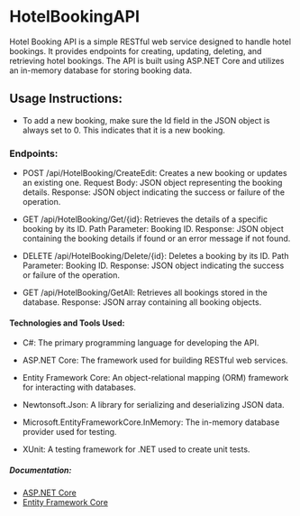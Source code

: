 # HotelBookingAPI

Hotel Booking API is a simple RESTful web service designed to handle hotel bookings. It provides endpoints for creating, updating, deleting, and retrieving hotel bookings. The API is built using ASP.NET Core and utilizes an in-memory database for storing booking data.

## Usage Instructions:
  - To add a new booking, make sure the Id field in the JSON object is always set to 0. This indicates that it is a new booking.  

### Endpoints:
  - POST /api/HotelBooking/CreateEdit: Creates a new booking or updates an existing one.
        Request Body: JSON object representing the booking details.
        Response: JSON object indicating the success or failure of the operation.
    
  - GET /api/HotelBooking/Get/{id}: Retrieves the details of a specific booking by its ID.
        Path Parameter: Booking ID.
        Response: JSON object containing the booking details if found or an error message if not found.
        
  - DELETE /api/HotelBooking/Delete/{id}: Deletes a booking by its ID.
        Path Parameter: Booking ID.
        Response: JSON object indicating the success or failure of the operation.

  - GET /api/HotelBooking/GetAll: Retrieves all bookings stored in the database.
        Response: JSON array containing all booking objects.


#### Technologies and Tools Used:

  - C#: The primary programming language for developing the API.
    
  - ASP.NET Core: The framework used for building RESTful web services.
    
  - Entity Framework Core: An object-relational mapping (ORM) framework for interacting with databases.

  - Newtonsoft.Json: A library for serializing and deserializing JSON data.

  - Microsoft.EntityFrameworkCore.InMemory: The in-memory database provider used for testing.

  - XUnit: A testing framework for .NET used to create unit tests.

##### Documentation:

   - [ASP.NET Core](https://learn.microsoft.com/en-us/aspnet/core/tutorials/first-web-api?view=aspnetcore-8.0&tabs=visual-studio)
   - [Entity Framework Core](https://learn.microsoft.com/en-us/ef/core/get-started/overview/first-app?tabs=netcore-cli)
